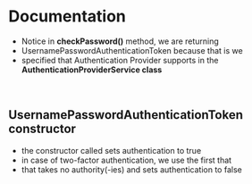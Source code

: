 # Documentation

- Notice in **checkPassword()** method, we are returning 
- UsernamePasswordAuthenticationToken because that is we
- specified that Authentication Provider supports in the **AuthenticationProviderService class**

<br/>

## UsernamePasswordAuthenticationToken constructor
- the constructor called sets authentication to true
- in case of two-factor authentication, we use the first that
- that takes no authority(-ies) and sets authentication to false